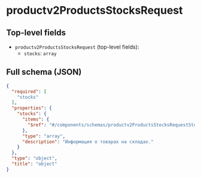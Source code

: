 # productv2ProductsStocksRequest

## Top-level fields
- `productv2ProductsStocksRequest` (top-level fields):
  - `stocks`: `array`

## Full schema (JSON)
```json
{
  "required": [
    "stocks"
  ],
  "properties": {
    "stocks": {
      "items": {
        "$ref": "#/components/schemas/productv2ProductsStocksRequestStock"
      },
      "type": "array",
      "description": "Информация о товарах на складах."
    }
  },
  "type": "object",
  "title": "object"
}
```
